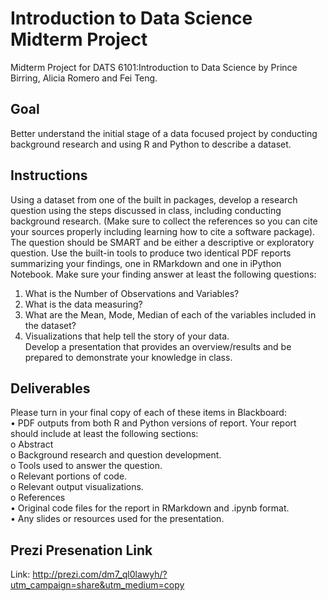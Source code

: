 # Introduction to Data Science Midterm Project

Midterm Project for DATS 6101:Introduction to Data Science by Prince Birring, Alicia Romero and Fei Teng.

## Goal
Better understand the initial stage of a data focused project by conducting background research and using R and Python to describe a dataset. 

## Instructions
Using a dataset from one of the built in packages, develop a research question using the steps discussed in class, including conducting background research. (Make sure to collect the references so you can cite your sources properly including learning how to cite a software package).  The question should be SMART and be either a descriptive or exploratory question. 
Use the built-in tools to produce two identical PDF reports summarizing your findings, one in RMarkdown and one in iPython Notebook.  Make sure your finding answer at least the following questions:
1.	What is the Number of Observations and Variables?
2.	What is the data measuring? 
3.	What are the Mean, Mode, Median of each of the variables included in the dataset?
4.	Visualizations that help tell the story of your data.<br/>
Develop a presentation that provides an overview/results and be prepared to demonstrate your knowledge in class.

## Deliverables
Please turn in your final copy of each of these items in Blackboard:<br/>
•	PDF outputs from both R and Python versions of report.  Your report should include at least the following sections:<br/>
  o	Abstract<br/>
  o	Background research and question development.<br/>
  o	Tools used to answer the question.<br/>
  o	Relevant portions of code.<br/>
  o	Relevant output visualizations.<br/>
  o	References<br/>
•	Original code files for the report in RMarkdown and .ipynb format.<br/>
•	Any slides or resources used for the presentation.<br/>

## Prezi Presenation Link
Link: http://prezi.com/dm7_ql0lawyh/?utm_campaign=share&utm_medium=copy
